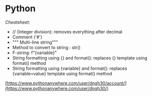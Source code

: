 # **Python**
*Cheatsheet:*
- // (Integer division): removes everything after decimal
- Comment ('#')
- """ Multi-line string"""
- Method to convert to string : str()
- F-string: f"{variable}"
- String formatting using {} and format(): replaces {} template using format() method
- String formatting using {variable} and format(): replaces {variable=value} template using format() method

[https://www.pythonanywhere.com/user/dngh30/account/](https://www.pythonanywhere.com/user/dngh30/)
